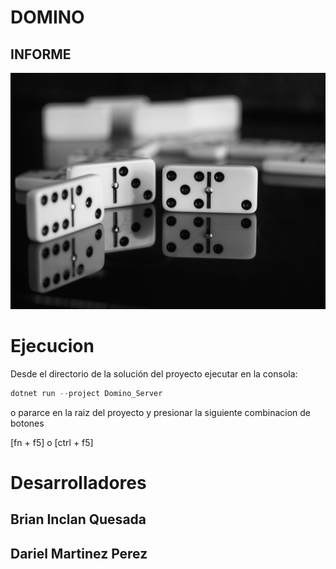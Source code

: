 # DOMINO

## INFORME

![Image text](./Imageness/dominos-15.jpg)


# Ejecucion

Desde el directorio de la solución del proyecto ejecutar en la consola:
```c#
dotnet run --project Domino_Server
```
o pararce en la raiz del proyecto y presionar la siguiente combinacion de botones

[fn + f5] o [ctrl + f5]

# Desarrolladores
## Brian Inclan Quesada
## Dariel Martinez Perez

